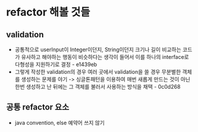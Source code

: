 # refactor 해볼 것들

## validation

- 공통적으로 userInput이 Integer이던지, String이던지 크기나 길이 비교하는 코드가 유사하고 해야하는 행동이 비슷하다는 생각이 들어서 이를 하나의 interface로 다형성을 지원하기로 결정 - e1439eb
- 그렇게 작성한 validation의 경우 여러 곳에서 validation을 쓸 경우 무분별한 객체를 생성하는 문제를 야기 -> 싱글톤패턴을 이용하여 매번 새롭게 만드는 것이 아닌 한번 생성하고 난 뒤에는 그 객체를 불러서 사용하는 방식을 채택 - 0c0d268

## 공통 refactor 요소

- java convention, else 예약어 쓰지 않기